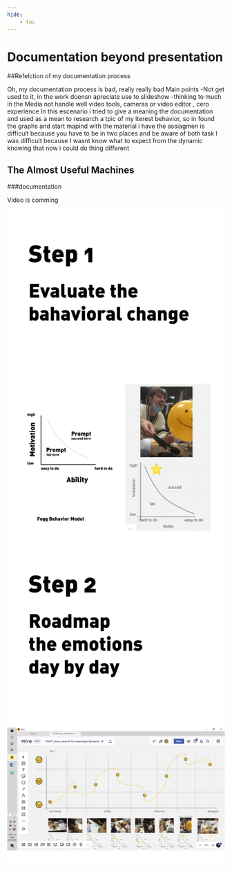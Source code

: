 ```yaml
---
hide:
    - toc
---
```


# Documentation beyond presentation

##Refelction of my documentation process

Oh, my documentation process is bad, really really bad
Main points
-Not get used to it, in the work doensn apreciate
use to slideshow
-thinking to much in the Media
not handle well video tools, cameras or video editor , cero experience
In this escenario i tried to give a meaning the documentation and used as a mean to research a tpic of my iterest behavior, so in found the graphs and start mapind with the material i have
the assiagmen is difficult because you have to be in two places and be aware of both task
I was difficult because I wasnt know what to expect from the dynamic
knowing that now i could do thing different


## The Almost Useful Machines
###documentation

Video is comming

![](../images/pres_1-02.jpg)
![](../images/pres_1-03.jpg)
![](../images/pres_1-04.jpg)
![](../images/pres_1-05.jpg)

